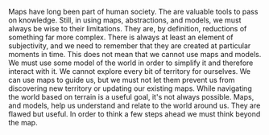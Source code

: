 Maps have long been part of human society. The are valuable tools to pass on knowledge. 
Still, in using maps, abstractions, and models, we must always be wise to their limitations. They are, by definition, reductions of something far more complex. 
There is always at least an element of subjectivity, and we need to remember that they are created at particular moments in time. 
This does not mean that we cannot use maps and models. We must use some model of the world in order to simplify it and therefore interact with it. 
We cannot explore every bit of territory for ourselves. We can use maps to guide us, but we must not let them prevent us from discovering new territory or updating our existing maps. 
While navigating the world based on terrain is a useful goal, it's not always possible. Maps, and models, help us understand and relate to the world around us. 
They are flawed but useful. In order to think a few steps ahead we must think beyond the map. 